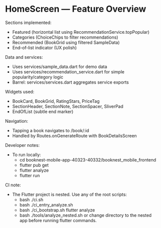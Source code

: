 # HomeScreen — Feature Overview

Sections implemented:
- Featured (horizontal list using RecommendationService.topPopular)
- Categories (ChoiceChips to filter recommendations)
- Recommended (BookGrid using filtered SampleData)
- End-of-list indicator (UX polish)

Data and services:
- Uses services/sample_data.dart for demo data
- Uses services/recommendation_service.dart for simple popularity/category logic
- Barrel: services/services.dart aggregates service exports

Widgets used:
- BookCard, BookGrid, RatingStars, PriceTag
- SectionHeader, SectionNote, SectionSpacer, SliverPad
- EndOfList (subtle end marker)

Navigation:
- Tapping a book navigates to /book/:id
- Handled by Routes.onGenerateRoute with BookDetailsScreen

Developer notes:
- To run locally:
  - cd booknest-mobile-app-40323-40332/booknest_mobile_frontend
  - flutter pub get
  - flutter analyze
  - flutter run

CI note:
- The Flutter project is nested. Use any of the root scripts:
  - bash ./ci.sh
  - bash ./ci_entry_analyze.sh
  - bash ./ci_bootstrap.sh flutter analyze
  - bash ./tools/analyze_nested.sh
or change directory to the nested app before running flutter commands.
